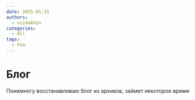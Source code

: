 ```yaml
---
date: 2025-01-31
authors:
  - vsimakhin
categories:
  - All
tags:
  - Foo
---
```


# Блог

Понемногу восстанавливаю блог из архивов, займет некоторое время